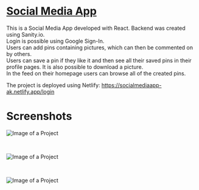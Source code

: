 # [Social Media App](https://socialmediaapp-ak.netlify.app/login)

This is a Social Media App developed with React. Backend was created using Sanity.io.  
Login is possible using Google Sign-In.  
Users can add pins containing pictures, which can then be commented on by others.  
Users can save a pin if they like it and then see all their saved pins in their profile pages. It is also possible to download a picture.  
In the feed on their homepage users can browse all of the created pins.  

The project is deployed using Netlify: https://socialmediaapp-ak.netlify.app/login


# Screenshots

![Image of a Project](https://icecube-eu-282.icedrive.io/thumbnail?p=N9XROxrjljk7XzQnlmQxgaX5YWu8bQpSORQJaVlWuRBEwdHWBIb%2F00Yc2sdNGS0UhSS%2Fc3yVzQ8xh%2Bv97TbJdrGhCWSmh51hhxLmWICtSThjwKYEUrK7XKNFfbAZ0FBL&w=1280&h=1280&m=cropped)<p>&nbsp;</p>

![Image of a Project](https://icecube-eu-282.icedrive.io/thumbnail?p=iZpZO87MuQTIhGCWi4MHBVprHryhpH%2B43k95ckTTuhbSZYe8XGNjMgFu%2B%2F7q5ookJ0KKN6hI43zQJb%2FvFxEebTjnoYZ1w%2BrVkX7yef%2BditgrSWR1Bm6pmwswTnZXzGI9&w=1280&h=1280&m=cropped)<p>&nbsp;</p>

![Image of a Project](https://icecube-eu-282.icedrive.io/thumbnail?p=TJKtvhmJocYvEYcD20%2BFjZD8TFYVHvm9%2FV7AKFhiROkmM3FirSYScR%2FUlxR3bRHd91ELU5nMgukQBx3plOAJxOiu0B55zcss1O%2BGCYJHXH7t17nFKIK5gCoYS4a5GYQq&w=1280&h=1280&m=cropped)<p>&nbsp;</p>
